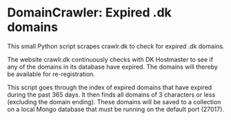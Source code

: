 DomainCrawler: Expired .dk domains
==================================

This small Python script scrapes crawlr.dk to check for expired .dk domains.

The website crawlr.dk continuously checks with DK Hostmaster to see if any of the domains in its database have expired. The domains will thereby be available for re-registration.

This script goes through the index of expired domains that have expired during the past 365 days. It then finds all domains of 3 characters or less (excluding the domain ending). These domains will be saved to a collection on a local Mongo database that must be running on the default port (27017).
